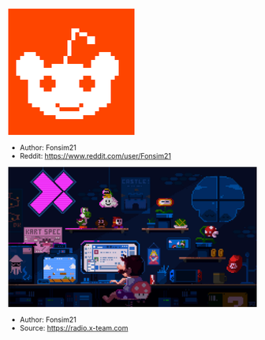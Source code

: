 ![reddit_logo](https://raw.githubusercontent.com/narke/PixelArtCollection/master/F/Fonsim21/reddit_logo.png)

- Author: Fonsim21
- Reddit: https://www.reddit.com/user/Fonsim21

![At_night](https://raw.githubusercontent.com/narke/PixelArtCollection/master/F/forbrave/At_night.jpg)

- Author: Fonsim21
- Source: https://radio.x-team.com
